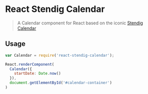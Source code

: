 # React Stendig Calendar

> A Calendar component for React based on the iconic <a href="http://stendigcalendar.com/Stendig_Calendar/Welcome.html">Stendig Calendar</a>

## Usage

```javascript
var Calendar = require('react-stendig-calendar');

React.renderComponent(
  Calendar({
    startDate: Date.now()
  }),
  document.getElementById('#calendar-container')
)
```
